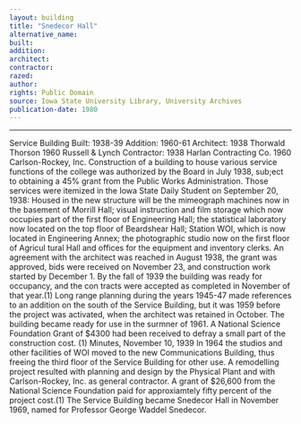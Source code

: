 ```yaml
---
layout: building
title: "Snedecor Hall"
alternative_name: 
built: 
addition:
architect: 
contractor: 
razed: 
author:
rights: Public Domain
source: Iowa State University Library, University Archives
publication-date: 1980 
---
```

---

Service Building 
Built: 1938-39 Addition: 1960-61 Architect: 1938 Thorwald Thorson 1960 Russell & Lynch Contractor: 1938 Harlan Contracting Co. 1960 Carlson-Rockey, Inc. 
Construction of a building to house various service functions of the college was authorized by the Board in July 1938, sub;ect to obtaining a 45% grant from the Public Works Administration. Those services were itemized in the Iowa State Daily Student on September 20, 1938: 
Housed in the new structure will be the mimeograph machines now in the basement of Morrill Hall; visual instruction and film storage which now occupies part of the first floor of Engineering Hall; the statistical laboratory now located on the top floor of Beardshear Hall; Station WOI, which is now located in Engineering Annex; the photographic studio now on the first floor of Agricul tural Hall and offices for the equipment and inventory clerks. 
An agreement with the architect was reached in August 1938, the grant was approved, bids were received on November 23, and construction work started by December 1. 
By the fall of 1939 the building was ready for occupancy, and the con tracts were accepted as completed in November of that year.(1) 
Long range planning during the years 1945-47 made references to an addition on the south of the Service Building, but it was 1959 before the project was activated, when the architect was retained in October. The building became ready for use in the surmner of 1961. A National Science Foundation Grant of $4300 had been received to defray a small part of the construction cost. 
(1) Minutes, November 10, 1939 
In 1964 the studios and other facilities of WOI moved to the new Communications Building, thus freeing the third floor of the Service Building for other use. A remodelling project resulted with planning and design by the Physical Plant and with Carlson-Rockey, Inc. as general contractor. A grant of $26,600 from the National Science Foundation paid for approxiamtely fifty percent of the project cost.(1) 
The Service Building became Snedecor Hall in November 1969, named for Professor George Waddel Snedecor.